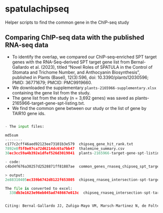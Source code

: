 # spatulachipseq
Helper scripts to find the common gene in the ChIP-seq study

Comparing ChIP-seq data with the published RNA-seq data
----------------------------------------------------------


- To identify the overlap, we compared our ChIP-seq–enriched SPT target genes with the RNA-Seq–derived SPT target gene list from Bernal-Gallardo et al. (2023), titled “Novel Roles of SPATULA in the Control of Stomata and Trichome Number, and Anthocyanin Biosynthesis”, published in Plants (Basel), 12(3):596, doi: 10.3390/plants12030596; PMID: 36771679; PMCID: PMC9919660.
- We downloaded the supplementary `plants-2165966-supplementary.xlsx` containing the gene list from the study.
- The gene list from the study (n = 3,692 genes) was saved as plants-2165966-target-gene-spt-listing.txt.
- We find the common gene between our study or the list of gene by TAIR10 gene ids.


```python

- The input files:

md5sum
--------
c177c2cff46aed92123ee73101b3e579  chipseq_gene_hit_rank.txt
7892e8f5f8e07ca72d6214dc65a7bb47  thalemine_summary.csv
38ec3cc59a4b392e1dfef526d3019841  plants-2165966-target-gene-spt-listing.txt

- code:
c4bd4f676a30257d2528871ff81887ae  common_genes_rnaseq_chipseq_spt_targets.py

> output:
2e88310405ec339b6742d8122f653805  chipseq_rnaseq_intersection-spt-targets-ath.tab

The file is converted to excel:
  338db3e1623e96eb045ad748667e013c  chipseq_rnaseq_intersection-spt-targets.tab.xls


Citing: Bernal-Gallardo JJ, Zuñiga-Mayo VM, Marsch-Martinez N, de Folter S. Novel Roles of SPATULA in the Control of Stomata and Trichome Number, and Anthocyanin Biosynthesis. Plants (Basel). 2023 Jan 29;12(3):596. doi: 10.3390/plants12030596. PMID: 36771679; PMCID: PMC9919660.

```
